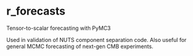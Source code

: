 # r_forecasts
Tensor-to-scalar forecasting with PyMC3

Used in validation of NUTS component separation code. Also useful for general MCMC forecasting of next-gen CMB experiments.
